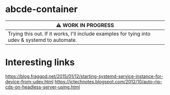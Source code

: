 # abcde-container

| :warning: **WORK IN PROGRESS** |
|--|
| Trying this out. If it works, I'll include examples for tying into udev & systemd to automate. |

Interesting links
===
https://blog.fraggod.net/2015/01/12/starting-systemd-service-instance-for-device-from-udev.html
https://jctechnotes.blogspot.com/2012/10/auto-rip-cds-on-headless-server-using.html
